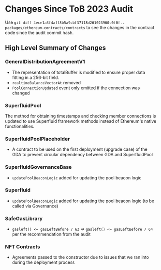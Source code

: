 # Changes Since ToB 2023 Audit

Use `git diff 4ece1a3f4aff8b5a9cbf37118d261023960c0f0f.. packages/ethereum-contracts/contracts` to see the changes in the contract code since the audit commit hash.

## High Level Summary of Changes

### GeneralDistributionAgreementV1
- The representation of totalBuffer is modified to ensure proper data fitting in a 256-bit field.
- `realtimeBalanceVectorAt` removed
- `PoolConnectionUpdated` event only emitted if the connection was changed

### SuperfluidPool
The method for obtaining timestamps and checking member connections is updated to use Superfluid framework methods instead of Ethereum's native functionalities.

### SuperfluidPoolPlaceholder
- A contract to be used on the first deployment (upgrade case) of the GDA to prevent circular dependency between GDA and SuperfluidPool

### SuperfluidGovernanceBase
- `updatePoolBeaconLogic` added for updating the pool beacon logic

### Superfluid
- `updatePoolBeaconLogic` added for updating the pool beacon logic (to be called via Governance)

### SafeGasLibrary
- `gasleft() <= gasLeftBefore / 63` => `gasleft() <= gasLeftBefore / 64` per the recommendation from the audit

### NFT Contracts
- Agreements passed to the constructor due to issues that we ran into during the deployment process